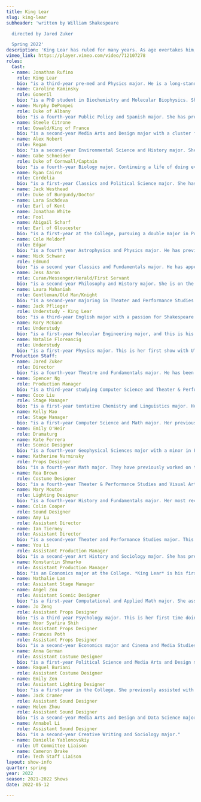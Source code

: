 ```yaml
---
title: King Lear
slug: king-lear
subheader: 'written by William Shakespeare

  directed by Jared Zuker

  Spring 2022'
description: 'King Lear has ruled for many years. As age overtakes him, he divides his kingdom amongst his children. Misjudging their loyalty, he soon finds himself stripped of all the trappings of state, wealth, and power that had defined him.'
vimeo_link: https://player.vimeo.com/video/712107278
roles:
  Cast:
  - name: Jonathan Rufino
    role: King Lear
    bio: "is a third-year pre-med and Physics major. He is a long-standing member of The Dean's Men and has previously acted in *Love's Labour's Lost* (Ferdinand, Autumn 2021), *Twelfth Night* (Sir Andrew Aguecheek, Spring 2019), and *Macbeth* (Macduff, Winter 2019). He regrets that, given some health issues this quarter, he hasn't had as much time to devote to this play as he would have liked, but has nevertheless absolutely loved working with this incredibly talented cast and crew and hopes you enjoy the show!"
  - name: Caroline Kaminsky
    role: Goneril
    bio: "is a PhD student in Biochemistry and Molecular Biophysics. She acted and directed with the University of Illinois' What You Will Shakespeare Company and performed in Dean's Men's *Love's Labour's Lost* (Sir Nathaniel). She would like to dedicate her performance to her senior friends. She's lucky to have had this year together and can't wait to see where life takes them! ❤️"
  - name: Murphy DePompei
    role: Duke of Albany
    bio: "is a fourth-year Public Policy and Spanish major. She has previously acted in the Dean’s Men productions of *The Winter’s Tale* as Mamillius/Perdita, *Antony and Cleopatra* as Cleopatra, and *Love’s Labour’s Lost* as the Princess of France. She is so excited to close out her University Theater career with *King Lear* and is incredibly grateful to the wonderful cast and crew for making the experience so memorable. After graduation, Murphy will be attending the University of Pittsburgh School of Law!"
  - name: Steele Citrone
    role: Oswald/King of France
    bio: "is a second-year Media Arts and Design major with a cluster focus in Game Design. He is very excited for his Dean's Men's debut, but previously he has acted in shows such as *The Old Man & The Old Moon* (Ensemble), *Macbeth* (King Duncan/Porter/Seyton), and *Beetlejuice: The Musical* (Lydia Deetz). As Steele will be turning the banners many times during the show, he wants you to remember that Red is Lear, Purple is Gloucester, Green is Albany, and Blue is France."
  - name: Alex Nobert
    role: Regan
    bio: "is a second-year Environmental Science and History major. She has previously acted in *Original Sin* and *The Heirs*, as well as Theater[24]. She is excited to be a part of the Dean’s Men!"
  - name: Gabe Schneider
    role: Duke of Cornwall/Captain
    bio: "is a fourth-year Biology major. Continuing a life of doing everything at the last minute, he is starring in his first UT production. In his abundant spare time he enjoys biking, tennis, and applying to medical school."
  - name: Ryan Cairns
    role: Cordelia
    bio: "is a first-year Classics and Political Science major. She has previously served as an Assistant Director for UT’s The Light and the Dean’s Men’s Love’s Labour’s Lost, and is a current Front of House Manager and UT Committee Liaison for TAPS.  Outside of theater, you can catch Ryan speeding down the midway on her bike, at the gym with Womxn Who Lift, or reading in bay windows across Chicago."
  - name: Jack Westhead
    role: Duke of Burgundy/Doctor
  - name: Lara Sachdeva
    role: Earl of Kent
  - name: Jonathan White
    role: Fool
  - name: Abigail Scharf
    role: Earl of Gloucester
    bio: "is a first-year at the College, pursuing a double major in Political Science and Gender and Sexuality Studies. This is her first show with both UT and The Dean's Men! Outside of theater, Abigail is classically trained in opera and is a public speaker against domestic violence."
  - name: Cole Meldorf
    role: Edgar
    bio: "is a fourth year Astrophysics and Physics major. He has previously worked on *The Heirs* (Liam), *Love’s Labour’s Lost* (Director), *Old Man and the Old Moon* (Pericles, pit violin), *Fun Home* (pit violin), *The Winter’s Tale* (Shepard’s Son), *Macbeth* (various roles), *A Streetcar Named Desire* (Patrick), and Theater[24]. He is on both the University Theater and Dean’s Men boards."
  - name: Nick Schwarz
    role: Edmund
    bio: "is a second year Classics and Fundamentals major. He has appeared in the TAPS production of *My H8 Letter to the Gr8 American Theatre*, the UT BA project *Ah Wing and the Automaton Eagle*, and a host of MaroonTV and Fire Escape Film productions. Like his character, Edmund, Nick tends to be bitter."
  - name: Jess Aaron
    role: Curan/Messenger/Herald/First Servant
    bio: "is a second-year Philosophy and History major. She is on the Dean's Men Board, and has previously acted in virtual programming last year. She is very excited to appear in her first in-person show at UChicago. Outside of theater, Jess loves to bake, read science fiction, and wear bright yellow. She is also the current President of Keller House and the Orientation Student Director for O-Team."
  - name: Laura Mahaniah
    role: Gentleman/Old Man/Knight
    bio: "is a second-year majoring in Theater and Performance Studies and minoring in Linguistics, Anthropology and Russian. Her theatre involvement here at UChicago has included *My H8 Letter to the Gr8 American Theatre* (Ensemble), *Original Sin* (Andrea), *Love's Labour's Lost* (Rosaline) and a variety of workshops. When not in rehearsals, Laura can usually be found in one of the university's dance studios, attempting to learn and occasionally succeeding at new breaking moves."
  - name: Jack Pflieger
    role: Understudy - King Lear
    bio: "is a third-year English major with a passion for Shakespeare and performance art.  His previous acting experience includes *King Lear* (Lear), *Twelfth Night* (Orsino), *A Midsummer Night’s Dream* (Oberon), as well as *The Importance of Being Earnest* (Ernest Worthing) and *My Fair Lady* (Henry Higgins)."
  - name: Rory McGann
    role: Understudy
    bio: "is a first-year Molecular Engineering major, and this is his first play with the Dean's Men. In the past, he has appeared in *Into the Woods* (Jack), *Singin' in the Rain* (Don Lockwood), and *The Complete Works of William Shakespeare: Abridged and Revised* (Adam), among others. He is beyond thrilled to have gotten to work with the cast and he wishes them the best of broken legs!"
  - name: Natalie Floreancig
    role: Understudy
    bio: "is a first-year Physics major. This is her first show with UT, but she hopes to be involved with more in the future! Outside of rehearsal, Natalie can be found wandering through the stacks of the Reg while she thinks about doing her psets. She wants to thank the cast and crew for making this production a great experience!"
  Production Staff:
  - name: Jared Zuker
    role: Director
    bio: "is a fourth-year Theatre and Fundamentals major. He has been acting with the Dean's Men since his first year and has acted as their social chair for the past two years. This is his first time directing and is overjoyed to have such an amazing group of people to work with on this production. He hopes you enjoy the show!"
  - name: Spencer Ng
    role: Production Manager
    bio: "is a third-year studying Computer Science and Theater & Performance Studies. Past UT and TAPS credits include *Love's Labour's Lost* (Stage Manager), *My H8 Letter to the Gr8 American Theatre* (Stage Manager), *Waiting for Godot* (ASM), and *The Winter's Tale* (ASM). Spencer also serves as the UT Chair, and he is so grateful he had the chance to work with this team of amazing designers and wishes them well as they graduate. He also hopes you enjoys the storm, banners, eyeballs, and period-accurate shoes on stage!"
  - name: Coco Liu
    role: Stage Manager
    bio: "is a first-year tentative Chemistry and Linguistics major. Her previous credits include *The Light* (Stage Manager) and *Love's Labour's Lost* (Assistant Stage Manager). This is her third time writing a show bio, and she unfortunately still doesn't have a fun fact about herself."
  - name: Kelly Mao
    role: Stage Manager
    bio: "is a first-year Computer Science and Math major. Her previous UT credits include *The Heirs* (Production Manager) and *Love's Labour's Lost* (Assistant Stage Manager). She enjoys deep conversations and long walks on the beach at sunset."
  - name: Emily O'Heir
    role: Dramaturg
  - name: Kate Ferrera
    role: Scenic Designer
    bio: "is a fourth-year Geophysical Sciences major with a minor in French. This is her first time serving as scenic designer in college. She worked on props for *The Heirs* last quarter, and designed sets and costumes in high school. Outside of theatre, Kate writes, draws, and serves as co-coordinator for the Environmental Justice Task Force."
  - name: Katherine Nurminsky
    role: Props Designer
    bio: "is a fourth-year Math major. They have previously worked on the Dean's Men's *The Winter's Tale*. Outside of theater, Katherine also works in their lab and dances."
  - name: Rea Brown
    role: Costume Designer
    bio: "is a fourth-year Theater & Performance Studies and Visual Arts major. Previous UT credits include *The Old Man & The Old Moon* (Costume Designer), *Rosencrantz & Guildenstern Are Dead* (Set Designer), *Philoctetes* (Assistant Set), and *Grenadine* (Assistant Props). Regional credits include *Rasheeda Speaking* (Shattered Globe Theatre), *WHITE* (Definition Theatre Company), *The Snow Queen* (The House Theater of Chicago), and *America v. 2.1* (Definition Theatre Company)."
  - name: Mary Mouton
    role: Lighting Designer
    bio: "is a fourth-year History and Fundamentals major. Her most recent credits include the art installation *Telephone* (Production Manager), *The Old Man and the Old Moon* (Lighting Designer), and *Welcome Back to My Channel* (Lighting Designer). When not in the theater, Mary cares for her two rats, ratthew and rathan."
  - name: Colin Cooper
    role: Sound Designer
  - name: Amy Lu
    role: Assistant Director
  - name: Ian Tierney
    role: Assistant Director
    bio: "is a second-year Theater and Performance Studies major. This is his first time working with University Theater or The Dean's Men. In his free time, Ian enjoys playing with his dog Addie, playing sports, cooking/eating, and reading."
  - name: You Li
    role: Assistant Production Manager
    bio: "is a second-year Art History and Sociology major. She has previously participated in UT's Staged Readings as stage manager and designed for Theater[24]. This is her first time in a quarter-long theater production. Outside the theater, You enjoys aesthetics/media studies, sci-fi, photography, cinema, anime, and going to the Point."
  - name: Konstantin Shmarko
    role: Assistant Production Manager
    bio: "is an Economics major at the College. *King Lear* is his first foray into production management, after acting in UT's *The Heirs*, and the Autumn 2021 iterations of the Theater[24] and Staged Readings. Outside of theater, there is a nice bench. Konstantin likes to sit on it sometimes."
  - name: Nathalie Lam
    role: Assistant Stage Manager
  - name: Angel Zou
    role: Assistant Scenic Designer
    bio: "is a first-year Computational and Applied Math major. She assisted in designing and creating sceneries for *King Lear*. This is her first time in a UT production. Outside of theatre, Angel draws digital art, writes short stories, and watches birds."
  - name: Jo Zeng
    role: Assistant Props Designer
    bio: "is a third year Psychology major. This is her first time doing anything associated with University Theater, whether acting or backstage. Outside, she plays video games, reads, and competes with the University of Chicago Mock Trial team."
  - name: Noor Syafira Shih
    role: Assistant Props Designer
  - name: Frances Poth
    role: Assistant Props Designer
    bio: "is a second-year Economics major and Cinema and Media Studies minor. She signed up for this show in large part so she could write memes on prop paper."
  - name: Anna German
    role: Assistant Costume Designer
    bio: "is a first-year Political Science and Media Arts and Design major. Her previous UT credits include *The Heirs* (Costume Designer) and Fall Workshops (Costume Designer)."
  - name: Raquel Buriani
    role: Assistant Costume Designer
  - name: Emily Zen
    role: Assistant Lighting Designer
    bio: "is a first-year in the College. She previously assisted with props in *Love's Labour's Lost*."
  - name: Jack Cramer
    role: Assistant Sound Designer
  - name: Helen Zhou
    role: Assistant Sound Designer
    bio: "is a second-year Media Arts and Design and Data Science major. This is her first time working in theater and she really enjoyed it. Outside of theater, Helen reads, writes, and studies fanfiction and Vocaloid."
  - name: Annabel Li
    role: Assistant Sound Designer
    bio: "is a second-year Creative Writing and Sociology major."
  - name: Danielle Yablonovskiy
    role: UT Committee Liaison
  - name: Cameron Drake
    role: Tech Staff Liaison
layout: show-info
quarter: spring
year: 2022
season: 2021-2022 Shows
date: 2022-05-12

---
```

